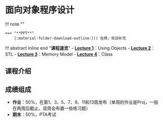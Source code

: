 # **面向对象程序设计**

!!! note ""    
    
    === "**PPT**"
        [:material-folder-download-outline:]() 在修，欢迎补充

!!! abstract inline end "**课程速览**"
    - [**Lecture 1**](OOP_1.md)：Using Objects
    - [**Lecture 2**](OOP_2.md)：STL
    - [**Lecture 3**](OOP_3.md)：Memory Model
    - [**Lecture 4**](OOP_4.md)：Class

## **课程介绍**



## **成绩组成**

- **作业**：50%，在第1、3、5、7、9、11和13周发布（单周的作业是Proj，一般在两周后截止，双周会布置一些练习题）
- **期末**：50%，PTA考试